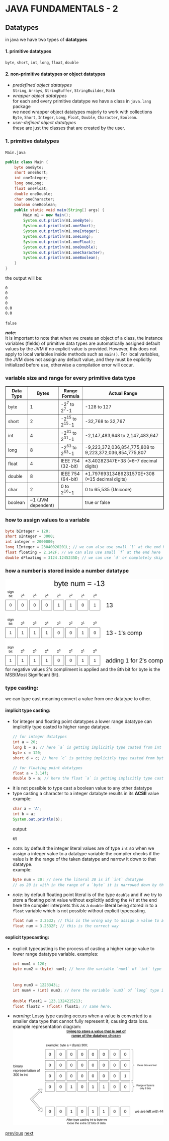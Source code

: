 # JAVA FUNDAMENTALS - 2   
## Datatypes  
in java we have two types of **datatypes**
#### 1. **primitive datatypes**  
`byte`, `short`, `int`, `long`, `float`, `double`
#### 2. **non-primitive datatypes or object datatypes**
- *predefined object datatypes*   
`String`, `Arrays`, `StringBuffer`, `StringBuilder`, `Math`
- *wrapper object datatypes*  
for each and every primitive datatype we have a class in `java.lang` package  
we need wrapper object datatypes majorly to work with collections  
`Byte`, `Short`, `Integer`, `Long`, `Float`, `Double`, `Character`, `Boolean`.
- *user-defined object datatypes*  
these are just the classes that are created by the user.

### 1. primitive datatypes  
`Main.java`  
```java
public class Main {
    byte oneByte;
    short oneShort;
    int oneInteger;
    long oneLong;
    float oneFloat;
    double oneDouble;
    char oneCharacter;
    boolean oneBoolean;
    public static void main(String[] args) {
        Main m1 = new Main();
        System.out.println(m1.oneByte);
        System.out.println(m1.oneShort);
        System.out.println(m1.oneInteger);
        System.out.println(m1.oneLong);
        System.out.println(m1.oneFloat);
        System.out.println(m1.oneDouble);
        System.out.println(m1.oneCharacter);
        System.out.println(m1.oneBoolean);
    }
}
```  
the output will be:
```
0
0
0
0
0.0
0.0

false
```  
***note:***  
It is important to note that when we create an object of a class, the instance variables (fields) of primitive data types are automatically assigned default values by the JVM if no explicit value is provided. However, this does not apply to local variables inside methods such as `main()`. For local variables, the JVM does not assign any default value, and they must be explicitly initialized before use, otherwise a compilation error will occur.  

### variable size and range for every primitive data type

<table border = 1>
  <tr>
    <th>Data Type</th>
    <th>Bytes</th>
    <th>Range Formula</th>
    <th>Actual Range</th>
  </tr>
  <tr>
    <td>byte</td>
    <td>1</td>
    <td>-2<sup>7</sup> to 2<sup>7</sup>-1</td>
    <td>-128 to 127</td>
  </tr>
  <tr>
    <td>short</td>
    <td>2</td>
    <td>-2<sup>15</sup> to 2<sup>15</sup>-1</td>
    <td>-32,768 to 32,767</td>
  </tr>
  <tr>
    <td>int</td>
    <td>4</td>
    <td>-2<sup>31</sup> to 2<sup>31</sup>-1</td>
    <td>-2,147,483,648 to 2,147,483,647</td>
  </tr>
  <tr>
    <td>long</td>
    <td>8</td>
    <td>-2<sup>63</sup> to 2<sup>63</sup>-1</td>
    <td>-9,223,372,036,854,775,808 to 9,223,372,036,854,775,807</td>
  </tr>
  <tr>
    <td>float</td>
    <td>4</td>
    <td>IEEE 754 (32-bit)</td>
    <td>±3.40282347E+38 (≈6–7 decimal digits)</td>
  </tr>
  <tr>
    <td>double</td>
    <td>8</td>
    <td>IEEE 754 (64-bit)</td>
    <td>±1.79769313486231570E+308 (≈15 decimal digits)</td>
  </tr>
  <tr>
    <td>char</td>
    <td>2</td>
    <td>0 to 2<sup>16</sup>-1</td>
    <td>0 to 65,535 (Unicode)</td>
  </tr>
  <tr>
    <td>boolean</td>
    <td>~1 (JVM dependent)</td>
    <td> </td>
    <td>true or false</td>
  </tr>
</table>

### how to assign values to a variable
```java
byte bInteger = 120;
short sInteger = 3000;
int integer = 2000000;
long lInteger = 23040020201L; // we can also use small `l` at the end here 
float floating = 2.142F; // we can also use small `f` at the end here
double dFloating = 3124.1245235D; // we can use `d` or completely skip the letter at the end. 
```

### how a number is stored inside a number datatype  
![how it is stored inside byte](./assets/bytestorage.svg)
for negative values 2's compliment is applied and the 8th bit for byte is the MSB(Most Significant Bit).
### type casting:  
we can type cast meaning convert a value from one datatype to other.
#### implicit type casting:  
- for integer and floating point datatypes a lower range datatype can implicitly type casted to higher range datatype.
  ```java
  // for integer datatypes
  int a = 20;
  long b = a; // here `a` is getting implicitly type casted from int to long
  byte c = 120;
  short d = c; // here `c` is getting implicitly type casted from byte to short  
  ```  
  ```java
  // for floating point datatypes
  float a = 3.14f;
  double b = a; // here the float `a` is getting implicitly type casted to double 
  ```
- it is not possible to type cast a boolean value to any other datatype
- type casting a character to a integer databyte results in its **ACSII** value  
  example:
  ```java
  char a = 'A';
  int b = a;
  System.out.println(b);
  ```
  output:
  ```
  65
  ```
- *note:* by default the integer literal values are of type `int` so when we assign a integer value to a datatype variable the compiler checks if the value is in the range of the taken datatype and narrow it down to that datatype.  
  example:
  ```java
  byte num = 20: // here the literal 20 is if `int` datatype
  // as 20 is with in the range of a `byte` it is narrowed down by the compiler 
  ```
- *note:* by default floating point literal is of the type `double` and if we try to store a floating point value without explicitly adding the `F`/`f` at the end here the compiler interprets this as a `double` literal being stored in to a `float` variable which is not possible without explicit typecasting.  
  ```java
  float num = 3.2532; // this is the wrong way to assign a value to a float
  float num = 3.2532F; // this is the correct way 
  ```  
#### explicit typecasting:
- explicit typecasting is the process of casting a higher range value to lower range datatype variable.
examples:
  ```java
  int num1 = 120;
  byte num2 = (byte) num1; // here the variable `num1` of `int` type is explicitly typecasted to `byte`.


  long num3 = 1223343L;
  int num4 = (int) num3; // here the variable `num3` of `long` type is explicitly type casted to `int`.

  double float1 = 123.1324215213;
  float float2 = (float) float1; // same here.
  ```  
- *warning:* Lossy type casting occurs when a value is converted to a smaller data type that cannot fully represent it, causing data loss.  
example representation diagram:
![lossy typecasting](<assets/Lossy conversion.svg>)

[previous](javafundamentals1.md)
[next](javafundamentals3.md)
